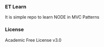 ### ET Learn

It is simple repo to learn NODE in MVC Patterns

### License

Academic Free License v3.0
